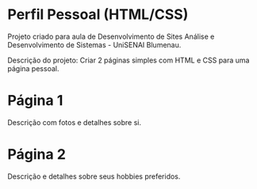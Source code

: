 
# Perfil Pessoal (HTML/CSS)
Projeto criado para aula de Desenvolvimento de Sites  Análise e Desenvolvimento de Sistemas - UniSENAI Blumenau.

Descrição do projeto:
Criar 2 páginas simples com HTML e CSS para uma página pessoal.

# Página 1
Descrição com fotos e detalhes sobre si.

# Página 2
Descrição e detalhes sobre seus hobbies preferidos.